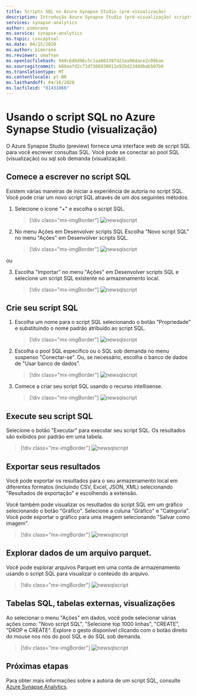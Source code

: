```yaml
---
title: Scripts SQL no Azure Synapse Studio (pré-visualização)
description: Introdução Azure Synapse Studio (pré-visualização) scripts SQL
services: synapse-analytics
author: pimorano
ms.service: synapse-analytics
ms.topic: conceptual
ms.date: 04/15/2020
ms.author: pimorano
ms.reviewer: omafnan
ms.openlocfilehash: 940c6d6d96c5c1aa062397d21ea96dace2c09bae
ms.sourcegitcommit: b80aafd2c71d7366838811e92bd234ddbab507b6
ms.translationtype: MT
ms.contentlocale: pt-BR
ms.lasthandoff: 04/16/2020
ms.locfileid: "81431066"
---
```

# <a name="using-sql-script-in-azure-synapse-studio-preview"></a>Usando o script SQL no Azure Synapse Studio (visualização)

O Azure Synapse Studio (preview) fornece uma interface web de script SQL para você escrever consultas SQL. Você pode se conectar ao pool SQL (visualização) ou sql sob demanda (visualização). 

## <a name="begin-authoring-in-sql-script"></a>Comece a escrever no script SQL 

Existem várias maneiras de iniciar a experiência de autoria no script SQL. Você pode criar um novo script SQL através de um dos seguintes métodos.

1. Selecione o ícone "+" e escolha o script SQL.

    > [!div class="mx-imgBorder"] 
    >![newsqlscript](./media/author-sql-script/newsqlscript.png)

2. No menu Ações em Desenvolver scripts SQL Escolha "Novo script SQL" no menu "Ações" em Desenvolver scripts SQL. 

    > [!div class="mx-imgBorder"] 
    > ![newsqlscript](./media/author-sql-script/newsqlscript2actions.png)

ou 

3. Escolha "Importar" no menu "Ações" em Desenvolver scripts SQL e selecione um script SQL existente no armazenamento local.

    > [!div class="mx-imgBorder"] 
    > ![newsqlscript](./media/author-sql-script/newsqlscript3actions.png)

## <a name="create-your-sql-script"></a>Crie seu script SQL

1. Escolha um nome para o script SQL selecionando o botão "Propriedade" e substituindo o nome padrão atribuído ao script SQL.

    > [!div class="mx-imgBorder"] 
    > ![newsqlscript](./media/author-sql-script/newsqlscriptrename.png)

1. Escolha o pool SQL específico ou o SQL sob demanda no menu suspenso "Conectar-se". Ou, se necessário, escolha o banco de dados de "Usar banco de dados".

    > [!div class="mx-imgBorder"] 
    > ![newsqlscript](./media/author-sql-script/newsqlchoosepool.png)

1. Comece a criar seu script SQL usando o recurso intellisense.

    > [!div class="mx-imgBorder"] 
    > ![newsqlscript](./media/author-sql-script/newsqlintellisense.png)

## <a name="run-your-sql-script"></a>Execute seu script SQL

Selecione o botão "Executar" para executar seu script SQL. Os resultados são exibidos por padrão em uma tabela.

> [!div class="mx-imgBorder"] 
> ![newsqlscript](./media/author-sql-script/newsqlscriptresultstable.png)

## <a name="export-your-results"></a>Exportar seus resultados

Você pode exportar os resultados para o seu armazenamento local em diferentes formatos (incluindo CSV, Excel, JSON, XML) selecionando "Resultados de exportação" e escolhendo a extensão.

Você também pode visualizar os resultados do script SQL em um gráfico selecionando o botão "Gráfico". Selecione a coluna "Gráfico" e "Categoria". Você pode exportar o gráfico para uma imagem selecionando "Salvar como imagem". 

> [!div class="mx-imgBorder"] 
> ![newsqlscript](./media/author-sql-script/newsqlscriptresultschart.png)

## <a name="explore-data-from-a-parquet-file"></a>Explorar dados de um arquivo parquet.

Você pode explorar arquivos Parquet em uma conta de armazenamento usando o script SQL para visualizar o conteúdo do arquivo. 

> [!div class="mx-imgBorder"] 
> ![newsqlscript](./media/author-sql-script/newscriptsqlodparquet.png)

## <a name="sql-tables-external-tables-views"></a>Tabelas SQL, tabelas externas, visualizações

Ao selecionar o menu "Ações" em dados, você pode selecionar várias ações como: "Novo script SQL", "Selecione top 1000 linhas", "CREATE", "DROP e CREATE". Explore o gesto disponível clicando com o botão direito do mouse nos nós do pool SQL e do SQL sob demanda.

> [!div class="mx-imgBorder"] 
> ![newsqlscript](./media/author-sql-script/newscriptdatabase.png)

## <a name="next-steps"></a>Próximas etapas

Para obter mais informações sobre a autoria de um script SQL, consulte [Azure Synapse Analytics](https://docs.microsoft.com/azure/synapse-analytics).